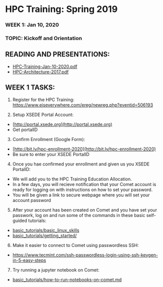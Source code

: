 # HPC Training:  Spring 2019
### WEEK 1: Jan 10, 2020
### TOPIC:  Kickoff and Orientation

## READING AND PRESENTATIONS:
* [HPC-Training-Jan-10-2020.pdf](./HPC-Students-Kickoff-Mtg-01-18-2019.pdf)
* [HPC-Architecture-2017.pdf](./HPC-Architecture-2017.pdf)

## WEEK 1 TASKS:
1. Register for the HPC Training:
https://www.eiseverywhere.com/ereg/newreg.php?eventid=506193


2. Setup XSEDE Portal Account:
* [http://portal.xsede.org](http://portal.xsede.org)
* Get portalID

3. Confirm Enrollment (Google Form):
* [http://bit.ly/hpc-enrollment-2020](http://bit.ly/hpc-enrollment-2020)
* Be sure to enter your XSEDE PortalID

4. Once you hae confirmed your enrollment and given us you XSEDE PortalID:
* We will add you to the HPC Training Education Allocation.
* In a few days, you will recieve notification that your Comet account is ready for logging on with instructions on how to set your password.
* You will be given a link to secure webpage where you will set your account password


5. After your account has been created on Comet and you have set your passwork, log on and run some of the commands in these basic self-guided tutorials:
* [basic_tutorials/basic_linux_skills](./basic_tutorials/basic_linux_skills)
* [basic_tutorials/getting_started/](./basic_tutorials/getting_started/)


6. Make it easier to connect to Comet using passwordless SSH:   
* https://www.tecmint.com/ssh-passwordless-login-using-ssh-keygen-in-5-easy-steps


7. Try running a jupyter notebook on Comet:
* [basic_tutorials/how-to-run-notebooks-on-comet.md](./basic_tutorials/how-to-run-notebooks-on-comet.md)
